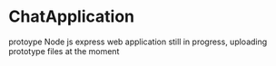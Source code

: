 # ChatApplication
protoype Node js express web application still in progress, uploading prototype files at the moment
